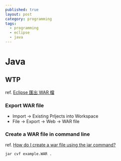 ```yaml
---
published: true
layout: post
category: programming
tags: 
  - programming
  - eclipse
  - java
---
```


# Java

## WTP
ref. [Eclipse 匯出 WAR 檔](http://rojerchen.blogspot.tw/2013/02/exporting-web-archive-war-files-in.html)

### Export WAR file
* Import -> Existing Prljects into Workspace
* File -> Export -> Web -> WAR file

### Create a WAR file in command line
ref. [How do I create a war file using the jar command?](http://www.avajava.com/tutorials/lessons/how-do-i-create-a-war-file-using-the-jar-command.html)

    jar cvf example.WAR .
